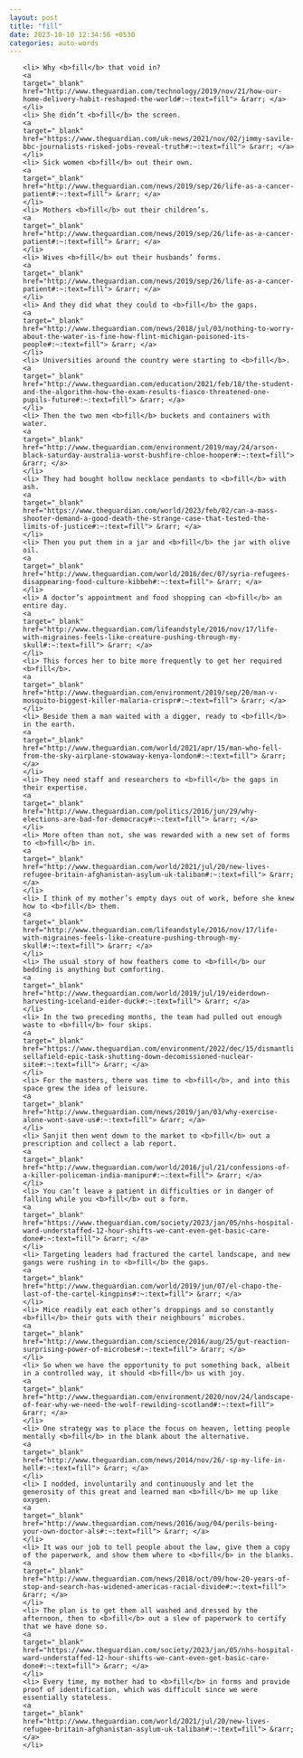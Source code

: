 ```yaml
---
layout: post
title: "fill"
date: 2023-10-10 12:34:56 +0530
categories: auto-words
---
```

<ol>

    <li> Why <b>fill</b> that void in?
    <a 
    target="_blank" 
    href="http://www.theguardian.com/technology/2019/nov/21/how-our-home-delivery-habit-reshaped-the-world#:~:text=fill"> &rarr; </a>
    </li>
    <li> She didn’t <b>fill</b> the screen.
    <a 
    target="_blank" 
    href="https://www.theguardian.com/uk-news/2021/nov/02/jimmy-savile-bbc-journalists-risked-jobs-reveal-truth#:~:text=fill"> &rarr; </a>
    </li>
    <li> Sick women <b>fill</b> out their own.
    <a 
    target="_blank" 
    href="http://www.theguardian.com/news/2019/sep/26/life-as-a-cancer-patient#:~:text=fill"> &rarr; </a>
    </li>
    <li> Mothers <b>fill</b> out their children’s.
    <a 
    target="_blank" 
    href="http://www.theguardian.com/news/2019/sep/26/life-as-a-cancer-patient#:~:text=fill"> &rarr; </a>
    </li>
    <li> Wives <b>fill</b> out their husbands’ forms.
    <a 
    target="_blank" 
    href="http://www.theguardian.com/news/2019/sep/26/life-as-a-cancer-patient#:~:text=fill"> &rarr; </a>
    </li>
    <li> And they did what they could to <b>fill</b> the gaps.
    <a 
    target="_blank" 
    href="http://www.theguardian.com/news/2018/jul/03/nothing-to-worry-about-the-water-is-fine-how-flint-michigan-poisoned-its-people#:~:text=fill"> &rarr; </a>
    </li>
    <li> Universities around the country were starting to <b>fill</b>.
    <a 
    target="_blank" 
    href="http://www.theguardian.com/education/2021/feb/18/the-student-and-the-algorithm-how-the-exam-results-fiasco-threatened-one-pupils-future#:~:text=fill"> &rarr; </a>
    </li>
    <li> Then the two men <b>fill</b> buckets and containers with water.
    <a 
    target="_blank" 
    href="http://www.theguardian.com/environment/2019/may/24/arson-black-saturday-australia-worst-bushfire-chloe-hooper#:~:text=fill"> &rarr; </a>
    </li>
    <li> They had bought hollow necklace pendants to <b>fill</b> with ash.
    <a 
    target="_blank" 
    href="https://www.theguardian.com/world/2023/feb/02/can-a-mass-shooter-demand-a-good-death-the-strange-case-that-tested-the-limits-of-justice#:~:text=fill"> &rarr; </a>
    </li>
    <li> Then you put them in a jar and <b>fill</b> the jar with olive oil.
    <a 
    target="_blank" 
    href="http://www.theguardian.com/world/2016/dec/07/syria-refugees-disappearing-food-culture-kibbeh#:~:text=fill"> &rarr; </a>
    </li>
    <li> A doctor’s appointment and food shopping can <b>fill</b> an entire day.
    <a 
    target="_blank" 
    href="http://www.theguardian.com/lifeandstyle/2016/nov/17/life-with-migraines-feels-like-creature-pushing-through-my-skull#:~:text=fill"> &rarr; </a>
    </li>
    <li> This forces her to bite more frequently to get her required <b>fill</b>.
    <a 
    target="_blank" 
    href="http://www.theguardian.com/environment/2019/sep/20/man-v-mosquito-biggest-killer-malaria-crispr#:~:text=fill"> &rarr; </a>
    </li>
    <li> Beside them a man waited with a digger, ready to <b>fill</b> in the earth.
    <a 
    target="_blank" 
    href="http://www.theguardian.com/world/2021/apr/15/man-who-fell-from-the-sky-airplane-stowaway-kenya-london#:~:text=fill"> &rarr; </a>
    </li>
    <li> They need staff and researchers to <b>fill</b> the gaps in their expertise.
    <a 
    target="_blank" 
    href="http://www.theguardian.com/politics/2016/jun/29/why-elections-are-bad-for-democracy#:~:text=fill"> &rarr; </a>
    </li>
    <li> More often than not, she was rewarded with a new set of forms to <b>fill</b> in.
    <a 
    target="_blank" 
    href="http://www.theguardian.com/world/2021/jul/20/new-lives-refugee-britain-afghanistan-asylum-uk-taliban#:~:text=fill"> &rarr; </a>
    </li>
    <li> I think of my mother’s empty days out of work, before she knew how to <b>fill</b> them.
    <a 
    target="_blank" 
    href="http://www.theguardian.com/lifeandstyle/2016/nov/17/life-with-migraines-feels-like-creature-pushing-through-my-skull#:~:text=fill"> &rarr; </a>
    </li>
    <li> The usual story of how feathers come to <b>fill</b> our bedding is anything but comforting.
    <a 
    target="_blank" 
    href="http://www.theguardian.com/world/2019/jul/19/eiderdown-harvesting-iceland-eider-duck#:~:text=fill"> &rarr; </a>
    </li>
    <li> In the two preceding months, the team had pulled out enough waste to <b>fill</b> four skips.
    <a 
    target="_blank" 
    href="https://www.theguardian.com/environment/2022/dec/15/dismantling-sellafield-epic-task-shutting-down-decomissioned-nuclear-site#:~:text=fill"> &rarr; </a>
    </li>
    <li> For the masters, there was time to <b>fill</b>, and into this space grew the idea of leisure.
    <a 
    target="_blank" 
    href="http://www.theguardian.com/news/2019/jan/03/why-exercise-alone-wont-save-us#:~:text=fill"> &rarr; </a>
    </li>
    <li> Sanjit then went down to the market to <b>fill</b> out a prescription and collect a lab report.
    <a 
    target="_blank" 
    href="http://www.theguardian.com/world/2016/jul/21/confessions-of-a-killer-policeman-india-manipur#:~:text=fill"> &rarr; </a>
    </li>
    <li> You can’t leave a patient in difficulties or in danger of falling while you <b>fill</b> out a form.
    <a 
    target="_blank" 
    href="https://www.theguardian.com/society/2023/jan/05/nhs-hospital-ward-understaffed-12-hour-shifts-we-cant-even-get-basic-care-done#:~:text=fill"> &rarr; </a>
    </li>
    <li> Targeting leaders had fractured the cartel landscape, and new gangs were rushing in to <b>fill</b> the gaps.
    <a 
    target="_blank" 
    href="http://www.theguardian.com/world/2019/jun/07/el-chapo-the-last-of-the-cartel-kingpins#:~:text=fill"> &rarr; </a>
    </li>
    <li> Mice readily eat each other’s droppings and so constantly <b>fill</b> their guts with their neighbours’ microbes.
    <a 
    target="_blank" 
    href="http://www.theguardian.com/science/2016/aug/25/gut-reaction-surprising-power-of-microbes#:~:text=fill"> &rarr; </a>
    </li>
    <li> So when we have the opportunity to put something back, albeit in a controlled way, it should <b>fill</b> us with joy.
    <a 
    target="_blank" 
    href="http://www.theguardian.com/environment/2020/nov/24/landscape-of-fear-why-we-need-the-wolf-rewilding-scotland#:~:text=fill"> &rarr; </a>
    </li>
    <li> One strategy was to place the focus on heaven, letting people mentally <b>fill</b> in the blank about the alternative.
    <a 
    target="_blank" 
    href="http://www.theguardian.com/news/2014/nov/26/-sp-my-life-in-hell#:~:text=fill"> &rarr; </a>
    </li>
    <li> I nodded, involuntarily and continuously and let the generosity of this great and learned man <b>fill</b> me up like oxygen.
    <a 
    target="_blank" 
    href="http://www.theguardian.com/news/2016/aug/04/perils-being-your-own-doctor-als#:~:text=fill"> &rarr; </a>
    </li>
    <li> It was our job to tell people about the law, give them a copy of the paperwork, and show them where to <b>fill</b> in the blanks.
    <a 
    target="_blank" 
    href="http://www.theguardian.com/news/2018/oct/09/how-20-years-of-stop-and-search-has-widened-americas-racial-divide#:~:text=fill"> &rarr; </a>
    </li>
    <li> The plan is to get them all washed and dressed by the afternoon, then to <b>fill</b> out a slew of paperwork to certify that we have done so.
    <a 
    target="_blank" 
    href="https://www.theguardian.com/society/2023/jan/05/nhs-hospital-ward-understaffed-12-hour-shifts-we-cant-even-get-basic-care-done#:~:text=fill"> &rarr; </a>
    </li>
    <li> Every time, my mother had to <b>fill</b> in forms and provide proof of identification, which was difficult since we were essentially stateless.
    <a 
    target="_blank" 
    href="http://www.theguardian.com/world/2021/jul/20/new-lives-refugee-britain-afghanistan-asylum-uk-taliban#:~:text=fill"> &rarr; </a>
    </li>